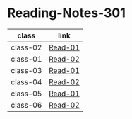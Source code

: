 # Reading-Notes-301



|       class         |                                   link                               |
| ------------------- | -------------------------------------------------------------------- |
| class-02            |  [Read-01](https://salehmmasri.github.io/Reading-Notes-301/class-01) |
| class-01            |  [Read-02](https://salehmmasri.github.io/Reading-Notes-301/class-02) |
| class-03            |  [Read-01](https://salehmmasri.github.io/Reading-Notes-301/class-03) |
| class-04            |  [Read-02](https://salehmmasri.github.io/Reading-Notes-301/class-04) |
| class-05            |  [Read-01](https://salehmmasri.github.io/Reading-Notes-301/class-05) |
| class-06            |  [Read-02](https://salehmmasri.github.io/Reading-Notes-301/class-02) |